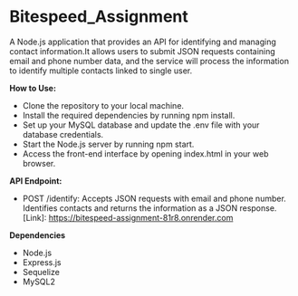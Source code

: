 # Bitespeed_Assignment

A Node.js application that provides an API for identifying and managing contact information.It allows users to submit JSON requests
containing email and phone number data, and the service will process the information to identify multiple contacts linked to single user.

**How to Use:**
- Clone the repository to your local machine.
- Install the required dependencies by running npm install.
- Set up your MySQL database and update the .env file with your database credentials.
- Start the Node.js server by running npm start.
- Access the front-end interface by opening index.html in your web browser.

**API Endpoint:**
- POST /identify: Accepts JSON requests with email and phone number. Identifies contacts and returns the information as a JSON response.
  [Link]: https://bitespeed-assignment-81r8.onrender.com

**Dependencies**
- Node.js
- Express.js
- Sequelize
- MySQL2
